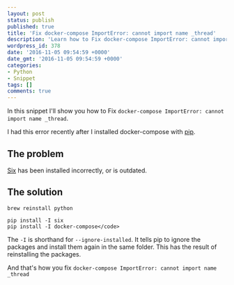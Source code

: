 ```yaml
---
layout: post
status: publish
published: true
title: 'Fix docker-compose ImportError: cannot import name _thread'
description: 'Learn how to Fix docker-compose ImportError: cannot import name _thread. This error is frustrating - but it has an easy fix.'
wordpress_id: 378
date: '2016-11-05 09:54:59 +0000'
date_gmt: '2016-11-05 09:54:59 +0000'
categories:
- Python
- Snippet
tags: []
comments: true
---
```


In this snippet I'll show you how to Fix `docker-compose ImportError: cannot import name _thread`.

I had this error recently after I installed docker-compose with <a rel="noopener" href="https://en.wikipedia.org/wiki/Pip_(package_manager)" target="_blank">pip</a>.

## The problem

<a rel="noopener" href="https://pypi.python.org/pypi/six" target="_blank">Six</a> has been installed incorrectly, or is outdated.

## The solution

```shell
brew reinstall python

pip install -I six
pip install -I docker-compose</code>
```

The `-I` is shorthand for `--ignore-installed`. It tells pip to ignore the packages and install them again in the same folder. This has the result of reinstalling the packages.

And that's how you fix `docker-compose ImportError: cannot import name _thread`
